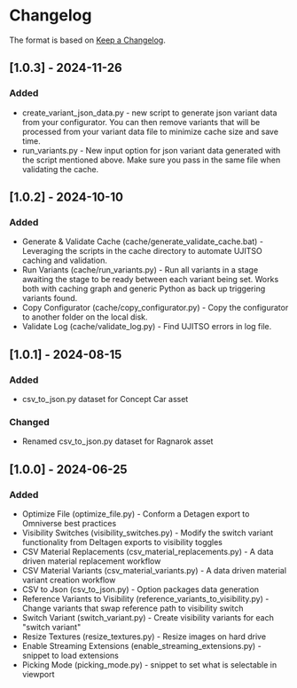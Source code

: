 # Changelog

The format is based on [Keep a Changelog](https://keepachangelog.com/en/1.0.0/).

## [1.0.3] - 2024-11-26
### Added
- create_variant_json_data.py - new script to generate json variant data from your configurator. You can then remove variants that will be processed from your variant data file to minimize cache size and save time. 
- run_variants.py - New input option for json variant data generated with the script mentioned above. Make sure you pass in the same file when validating the cache.

## [1.0.2] - 2024-10-10
### Added
- Generate & Validate Cache (cache/generate_validate_cache.bat) - Leveraging the scripts in the cache directory to automate UJITSO caching and validation.
- Run Variants (cache/run_variants.py) - Run all variants in a stage awaiting the stage to be ready between each variant being set. Works both with caching graph and generic Python as back up triggering variants found.
- Copy Configurator (cache/copy_configurator.py) - Copy the configurator to another folder on the local disk.
- Validate Log (cache/validate_log.py) - Find UJITSO errors in log file.
  
## [1.0.1] - 2024-08-15
### Added
- csv_to_json.py dataset for Concept Car asset

### Changed
- Renamed csv_to_json.py dataset for Ragnarok asset

## [1.0.0] - 2024-06-25
### Added
- Optimize File (optimize_file.py) - Conform a Detagen export to Omniverse best practices
- Visibility Switches (visibility_switches.py) - Modify the switch variant functionality from Deltagen exports to visibility toggles
- CSV Material Replacements (csv_material_replacements.py) - A data driven material replacement workflow
- CSV Material Variants (csv_material_variants.py) - A data driven material variant creation workflow
- CSV to Json (csv_to_json.py) - Option packages data generation
- Reference Variants to Visibility (reference_variants_to_visibility.py) - Change variants that swap reference path to visibility switch
- Switch Variant (switch_variant.py) - Create visibility variants for each "switch variant"
- Resize Textures (resize_textures.py) - Resize images on hard drive
- Enable Streaming Extensions (enable_streaming_extensions.py) - snippet to load extensions
- Picking Mode (picking_mode.py) - snippet to set what is selectable in viewport



